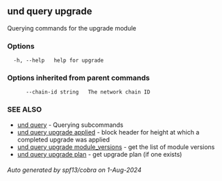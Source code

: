 ## und query upgrade

Querying commands for the upgrade module

### Options

```
  -h, --help   help for upgrade
```

### Options inherited from parent commands

```
      --chain-id string   The network chain ID
```

### SEE ALSO

* [und query](und_query.md)	 - Querying subcommands
* [und query upgrade applied](und_query_upgrade_applied.md)	 - block header for height at which a completed upgrade was applied
* [und query upgrade module_versions](und_query_upgrade_module_versions.md)	 - get the list of module versions
* [und query upgrade plan](und_query_upgrade_plan.md)	 - get upgrade plan (if one exists)

###### Auto generated by spf13/cobra on 1-Aug-2024
